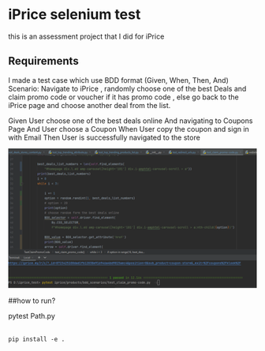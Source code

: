 # iPrice selenium test 
this is an assessment project that I did for iPrice

## Requirements

I made a test case which use BDD format (Given, When, Then, And)
Scenario: Navigate to iPrice ,
randomly choose one of the best Deals and claim promo code or voucher if it has promo code
, else go back to the iPrice page and choose another deal from the list. 

Given User choose one of the best deals online
And navigating to Coupons Page
And User choose a Coupon
When User copy the coupon and sign in with Email
Then User is successfully navigated to the store

![iprice.gif](https://github.com/amrifaezeh/iprice/blob/main/iprice/asset/iprice.gif)

##how to run?

pytest Path.py
```
 
pip install -e . 

```